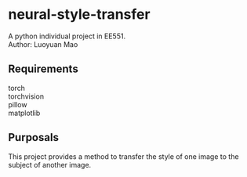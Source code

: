 # neural-style-transfer
A python individual project in EE551. <br>Author: Luoyuan Mao
## Requirements
torch <br>
torchvision <br>
pillow <br>
matplotlib <br>
## Purposals
This project provides a method to transfer the style of one image to the subject of another image.

